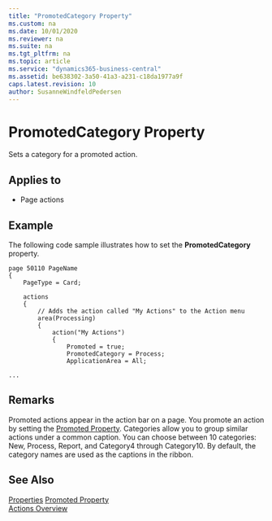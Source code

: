 ```yaml
---
title: "PromotedCategory Property"
ms.custom: na
ms.date: 10/01/2020
ms.reviewer: na
ms.suite: na
ms.tgt_pltfrm: na
ms.topic: article
ms.service: "dynamics365-business-central"
ms.assetid: be638302-3a50-41a3-a231-c18da1977a9f
caps.latest.revision: 10
author: SusanneWindfeldPedersen
---
```


# PromotedCategory Property

Sets a category for a promoted action.  
  
## Applies to  
  
- Page actions  

## Example

The following code sample illustrates how to set the **PromotedCategory** property.

```
page 50110 PageName
{
    PageType = Card;

    actions
    {
        // Adds the action called "My Actions" to the Action menu 
        area(Processing)
        {
            action("My Actions")
            {
                Promoted = true;
                PromotedCategory = Process;
                ApplicationArea = All;

...
```
  
## Remarks  
Promoted actions appear in the action bar on a page. You promote an action by setting the [Promoted Property](devenv-promoted-property.md). Categories allow you to group similar actions under a common caption. You can choose between 10 categories: New, Process, Report, and Category4 through Category10. By default, the category names are used as the captions in the ribbon. <!--For information about changing the captions, see [How to: Define Promoted Action Categories Captions for the Ribbon](How-to-Define-Promoted-Action-Categories-Captions-for-the-Ribbon.md).  -->
  
## See Also  
[Properties](devenv-properties.md)
[Promoted Property](devenv-promoted-property.md)  
[Actions Overview](../devenv-actions-overview.md)  